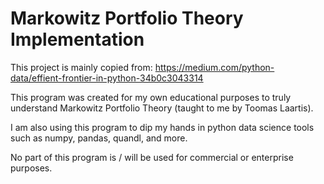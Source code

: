 # Markowitz Portfolio Theory Implementation

This project is mainly copied from: https://medium.com/python-data/effient-frontier-in-python-34b0c3043314

This program was created for my own educational purposes to truly understand Markowitz Portfolio Theory (taught to me by Toomas Laartis).

I am also using this program to dip my hands in python data science tools such as numpy, pandas, quandl, and more.

No part of this program is / will be used for commercial or enterprise purposes.
